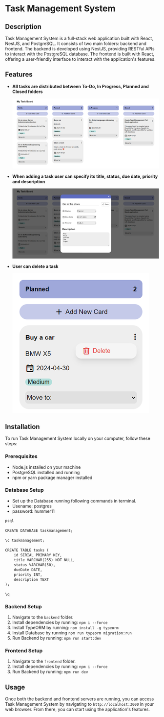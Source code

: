 # Task Management System

## Description

Task Management System is a full-stack web application built with React, NestJS, and PostgreSQL.
It consists of two main folders: backend and frontend.
The backend is developed using NestJS, providing RESTful APIs to interact with the PostgreSQL database.
The frontend is built with React, offering a user-friendly interface to interact with the application's features.

## Features

- **All tasks are distributed between To-Do, In Progress, Planned and Closed folders**
  
  ![Screenshot 1](./assets/screenshots/Screenshot-View.png)

- **When adding a task user can specify its title, status, due date, priority and description**

  ![Screenshot 2](./assets/screenshots/Screenshot-Add-Task.png)

- **User can delete a task**

  ![Screenshot 3](./assets/screenshots/Screenshot-Delete-Task.png)

## Installation

To run Task Management System locally on your computer, follow these steps:

### Prerequisites

- Node.js installed on your machine
- PostgreSQL installed and running
- npm or yarn package manager installed

### Database Setup
- Set up the Database running following commands in terminal.
- Usename: postgres
- password: hummer11

```
psql

CREATE DATABASE taskmanagement;

\c taskmanagement;

CREATE TABLE tasks (
    id SERIAL PRIMARY KEY,
    title VARCHAR(255) NOT NULL,
    status VARCHAR(50),
    dueDate DATE,
    priority INT,
    description TEXT
);

\q

```

### Backend Setup

1. Navigate to the `backend` folder.
2. Install dependencies by running: ```npm i --force```
3. Install TypeORM by running: ```npm install -g typeorm```
4. Install Database by running ```npm run typeorm migration:run```
5. Run Backend by running: ```npm run start:dev```


### Frontend Setup
1. Navigate to the `frontend` folder.
2. Install dependencies by running: ```npm i --force```
3. Run Backend by running: ```npm run dev```

## Usage
Once both the backend and frontend servers are running, you can access Task Management System by navigating to `http://localhost:3000` in your web browser.
From there, you can start using the application's features.
   
